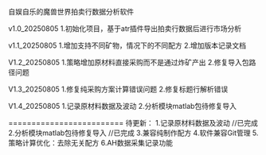自娱自乐的魔兽世界拍卖行数据分析软件


v1.0_20250805
1.初始化项目，基于atr插件导出拍卖行数据后进行市场分析

v1.1_20250805
1.增加支持不同矿物，情况下的不同配方
2.增加版本记录文档

V1.2_20250805
1.策略增加原材料直接采购而不是通过炸矿产出
2.修复导入包路径问题

V1.3_20250805
1.修复纯采购方案计算错误问题
2.修复标题行解析错误

V1.4_20250805
1.记录原材料数据及波动
2.分析模块matlab包待修复导入

=========================
待更新：
1.记录原材料数据及波动    //已完成
2.分析模块matlab包待修复导入      //已完成
3.兼容纯制作配方
4.软件兼容Git管理
5.策略计算优化：去除无关配方
6.AH数据采集记录功能
